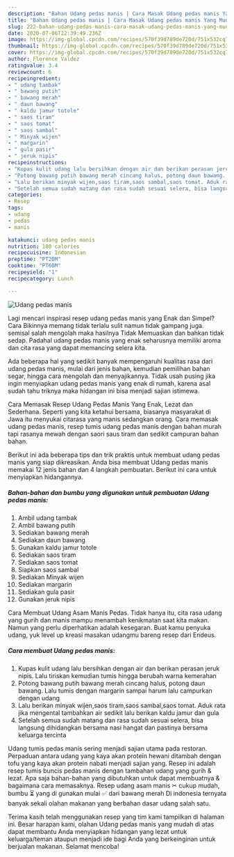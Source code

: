 ```yaml
---
description: "Bahan Udang pedas manis | Cara Masak Udang pedas manis Yang Mudah Dan Praktis"
title: "Bahan Udang pedas manis | Cara Masak Udang pedas manis Yang Mudah Dan Praktis"
slug: 222-bahan-udang-pedas-manis-cara-masak-udang-pedas-manis-yang-mudah-dan-praktis
date: 2020-07-06T22:39:49.236Z
image: https://img-global.cpcdn.com/recipes/570f39d789de720d/751x532cq70/udang-pedas-manis-foto-resep-utama.jpg
thumbnail: https://img-global.cpcdn.com/recipes/570f39d789de720d/751x532cq70/udang-pedas-manis-foto-resep-utama.jpg
cover: https://img-global.cpcdn.com/recipes/570f39d789de720d/751x532cq70/udang-pedas-manis-foto-resep-utama.jpg
author: Florence Valdez
ratingvalue: 3.4
reviewcount: 6
recipeingredient:
- " udang tambak"
- " bawang putih"
- " bawang merah"
- " daun bawang"
- " kaldu jamur totole"
- " saos tiram"
- " saos tomat"
- " saos sambal"
- " Minyak wijen"
- " margarin"
- " gula pasir"
- " jeruk nipis"
recipeinstructions:
- "Kupas kulit udang lalu bersihkan dengan air dan berikan perasan jeruk nipis. Lalu tiriskan kemudian tumis hingga berubah warna kemerahan"
- "Potong bawang putih bawang merah cincang halus, potong daun bawang. Lalu tumis dengan margarin sampai harum lalu campurkan dengan udang"
- "Lalu berikan minyak wijen,saos tiram,saos sambal,saos tomat. Aduk rata jika mengental tambahkan air sedikit lalu berikan kaldu jamur dan gula"
- "Setelah semua sudah matang dan rasa sudah sesuai selera, bisa langsung dihidangkan bersama nasi hangat dan pastinya bersama keluarga tercinta"
categories:
- Resep
tags:
- udang
- pedas
- manis

katakunci: udang pedas manis 
nutrition: 180 calories
recipecuisine: Indonesian
preptime: "PT20M"
cooktime: "PT60M"
recipeyield: "1"
recipecategory: Lunch

---
```



![Udang pedas manis](https://img-global.cpcdn.com/recipes/570f39d789de720d/751x532cq70/udang-pedas-manis-foto-resep-utama.jpg)

Lagi mencari inspirasi resep udang pedas manis yang Enak dan Simpel? Cara Bikinnya memang tidak terlalu sulit namun tidak gampang juga. semisal salah mengolah maka hasilnya Tidak Memuaskan dan bahkan tidak sedap. Padahal udang pedas manis yang enak seharusnya memiliki aroma dan cita rasa yang dapat memancing selera kita.

Ada beberapa hal yang sedikit banyak mempengaruhi kualitas rasa dari udang pedas manis, mulai dari jenis bahan, kemudian pemilihan bahan segar, hingga cara mengolah dan menyajikannya. Tidak usah pusing jika ingin menyiapkan udang pedas manis yang enak di rumah, karena asal sudah tahu triknya maka hidangan ini bisa menjadi sajian istimewa.

Cara Memasak Resep Udang Pedas Manis Yang Enak, Lezat dan Sederhana. Seperti yang kita ketahui bersama, biasanya masyarakat di Jawa itu menyukai citarasa yang manis sedangkan orang. Cara memasak udang pedas manis, resep tumis udang pedas manis dengan bahan murah tapi rasanya mewah dengan saori saus tiram dan sedikit campuran bahan bahan.


Berikut ini ada beberapa tips dan trik praktis untuk membuat udang pedas manis yang siap dikreasikan. Anda bisa membuat Udang pedas manis memakai 12 jenis bahan dan 4 langkah pembuatan. Berikut ini cara untuk menyiapkan hidangannya.

<!--inarticleads1-->

##### Bahan-bahan dan bumbu yang digunakan untuk pembuatan Udang pedas manis:

1. Ambil  udang tambak
1. Ambil  bawang putih
1. Sediakan  bawang merah
1. Sediakan  daun bawang
1. Gunakan  kaldu jamur totole
1. Sediakan  saos tiram
1. Sediakan  saos tomat
1. Siapkan  saos sambal
1. Sediakan  Minyak wijen
1. Sediakan  margarin
1. Sediakan  gula pasir
1. Gunakan  jeruk nipis


Cara Membuat Udang Asam Manis Pedas. Tidak hanya itu, cita rasa udang yang gurih dan manis mampu menambah kenikmatan saat kita makan. Namun yang perlu diperhatikan adalah kesegaran. Buat kamu penyuka udang, yuk level up kreasi masakan udangmu bareng resep dari Endeus. 

<!--inarticleads2-->

##### Cara membuat Udang pedas manis:

1. Kupas kulit udang lalu bersihkan dengan air dan berikan perasan jeruk nipis. Lalu tiriskan kemudian tumis hingga berubah warna kemerahan
1. Potong bawang putih bawang merah cincang halus, potong daun bawang. Lalu tumis dengan margarin sampai harum lalu campurkan dengan udang
1. Lalu berikan minyak wijen,saos tiram,saos sambal,saos tomat. Aduk rata jika mengental tambahkan air sedikit lalu berikan kaldu jamur dan gula
1. Setelah semua sudah matang dan rasa sudah sesuai selera, bisa langsung dihidangkan bersama nasi hangat dan pastinya bersama keluarga tercinta


Udang tumis pedas manis sering menjadi sajian utama pada restoran. Perpaduan antara udang yang kaya akan protein hewani ditambah dengan tofu yang kaya akan protein nabati menjadi sajian yang. Resep ini adalah resep tumis buncis pedas manis dengan tambahan udang yang gurih &amp; lezat. Apa saja bahan-bahan yang dibutuhkan untuk dapat membuatnya &amp; bagaimana cara memasaknya. Resep udang asam manis ✂ cukup mudah, bumbu ⏳ yang di gunakan mulai ✅ dari bawang merah Di indonesia ternyata banyak sekali olahan makanan yang berbahan dasar udang salah satu. 

Terima kasih telah menggunakan resep yang tim kami tampilkan di halaman ini. Besar harapan kami, olahan Udang pedas manis yang mudah di atas dapat membantu Anda menyiapkan hidangan yang lezat untuk keluarga/teman ataupun menjadi ide bagi Anda yang berkeinginan untuk berjualan makanan. Selamat mencoba!
